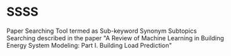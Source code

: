 # SSSS
Paper Searching Tool termed as Sub-keyword Synonym Subtopics Searching described in the paper "A Review of Machine Learning in Building Energy System Modeling: Part I. Building Load Prediction"

